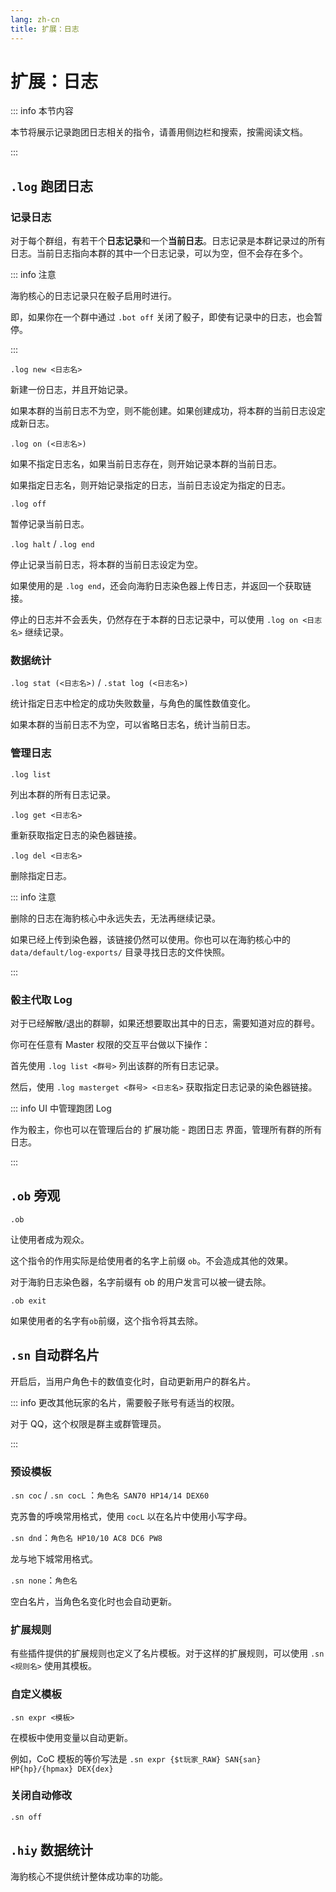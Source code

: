 ```yaml
---
lang: zh-cn
title: 扩展：日志
---
```


# 扩展：日志

::: info 本节内容

本节将展示记录跑团日志相关的指令，请善用侧边栏和搜索，按需阅读文档。

:::

## `.log` 跑团日志

### 记录日志

对于每个群组，有若干个**日志记录**和一个**当前日志**。日志记录是本群记录过的所有日志。当前日志指向本群的其中一个日志记录，可以为空，但不会存在多个。

::: info 注意

海豹核心的日志记录只在骰子启用时进行。

即，如果你在一个群中通过 `.bot off` 关闭了骰子，即使有记录中的日志，也会暂停。

:::

`.log new <日志名>`

新建一份日志，并且开始记录。

如果本群的当前日志不为空，则不能创建。如果创建成功，将本群的当前日志设定成新日志。

`.log on (<日志名>)`

如果不指定日志名，如果当前日志存在，则开始记录本群的当前日志。

如果指定日志名，则开始记录指定的日志，当前日志设定为指定的日志。

`.log off`

暂停记录当前日志。

`.log halt` / `.log end`

停止记录当前日志，将本群的当前日志设定为空。

如果使用的是 `.log end`，还会向海豹日志染色器上传日志，并返回一个获取链接。

停止的日志并不会丢失，仍然存在于本群的日志记录中，可以使用 `.log on <日志名>` 继续记录。

### 数据统计

`.log stat (<日志名>)` / `.stat log (<日志名>)`

统计指定日志中检定的成功失败数量，与角色的属性数值变化。

如果本群的当前日志不为空，可以省略日志名，统计当前日志。

### 管理日志

`.log list`

列出本群的所有日志记录。

`.log get <日志名>`

重新获取指定日志的染色器链接。

`.log del <日志名>`

删除指定日志。

::: info 注意

删除的日志在海豹核心中永远失去，无法再继续记录。

如果已经上传到染色器，该链接仍然可以使用。你也可以在海豹核心中的 `data/default/log-exports/` 目录寻找日志的文件快照。

:::

### 骰主代取 Log

对于已经解散/退出的群聊，如果还想要取出其中的日志，需要知道对应的群号。

你可在任意有 Master 权限的交互平台做以下操作：

首先使用 `.log list <群号>` 列出该群的所有日志记录。

然后，使用 `.log masterget <群号> <日志名>` 获取指定日志记录的染色器链接。

::: info UI 中管理跑团 Log

作为骰主，你也可以在管理后台的 扩展功能 - 跑团日志 界面，管理所有群的所有日志。

:::

## `.ob` 旁观

`.ob`

让使用者成为观众。

这个指令的作用实际是给使用者的名字上前缀 `ob`。不会造成其他的效果。

对于海豹日志染色器，名字前缀有 ob 的用户发言可以被一键去除。

`.ob exit`

如果使用者的名字有`ob`前缀，这个指令将其去除。

## `.sn` 自动群名片

开启后，当用户角色卡的数值变化时，自动更新用户的群名片。

::: info 更改其他玩家的名片，需要骰子账号有适当的权限。

对于 QQ，这个权限是群主或群管理员。

:::

### 预设模板

`.sn coc` / `.sn cocL` ：`角色名 SAN70 HP14/14 DEX60`

克苏鲁的呼唤常用格式，使用 `cocL` 以在名片中使用小写字母。

`.sn dnd`：`角色名 HP10/10 AC8 DC6 PW8`

龙与地下城常用格式。

`.sn none`：`角色名`

空白名片，当角色名变化时也会自动更新。

### 扩展规则

有些插件提供的扩展规则也定义了名片模板。对于这样的扩展规则，可以使用 `.sn <规则名>` 使用其模板。

### 自定义模板

`.sn expr <模板>`

在模板中使用变量以自动更新。

例如，CoC 模板的等价写法是 `.sn expr {$t玩家_RAW} SAN{san} HP{hp}/{hpmax} DEX{dex}`

### 关闭自动修改

`.sn off`

## `.hiy` 数据统计

海豹核心不提供统计整体成功率的功能。

